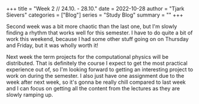+++
title = "Week 2 // 24.10. - 28.10."
date = 2022-10-28
author = "Tjark Sievers"
categories = ["Blog"]
series = "Study Blog"
summary = ""
+++

Second week was a bit more chaotic than the last one, but I'm slowly finding a rhythm that works well for this semester. I have to do quite a bit of work this weekend, because I had some other stuff going on on Thursday and Friday, but it was wholly worth it!

Next week the term projects for the computational physics will be distributed. That is definitely the course I expect to get the most practical experience out of, so I'm looking forward to getting an interesting project to work on during the semester. I also just have one assignment due to the week after next week, so it's gonna be really chill compared to last week and I can focus on getting all the content from the lectures as they are slowly ramping up.